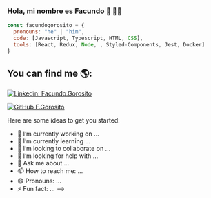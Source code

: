 ### Hola, mi nombre es Facundo 👋 🧑‍💻
  

```javascript
const facundogorosito = {
  pronouns: "he" | "him",
  code: [Javascript, Typescript, HTML, CSS],
  tools: [React, Redux, Node, , Styled-Components, Jest, Docker]
}
```
You can find me 🌎:
-
[![Linkedin: Facundo.Gorosito](https://img.shields.io/badge/-Facundo.Gorosito-blue?style=flat-square&logo=Linkedin&logoColor=white&link=https://www.linkedin.com/in/facundo-gorosito-desarrollador-web-html5-csss3-javascript-react-frontend/)](https://www.linkedin.com/in/facundo-gorosito-desarrollador-web-html5-csss3-javascript-react-frontend/)


[![GitHub F.Gorosito](https://img.shields.io/github/followers/facundo?label=follow&style=social)](https://github.com/facundogorosito)



Here are some ideas to get you started:

- 🔭 I’m currently working on ...
- 🌱 I’m currently learning ...
- 👯 I’m looking to collaborate on ...
- 🤔 I’m looking for help with ...
- 💬 Ask me about ...
- 📫 How to reach me: ...
- 😄 Pronouns: ...
- ⚡ Fun fact: ...
-->


